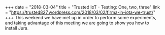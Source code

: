 +++
date = "2018-03-04"
title = "Trusted IoT - Testing: One, two, three"
link = "https://trusted827.wordpress.com/2018/03/02/firma-in-iota-we-trust/"
+++
This weekend we have met up in order to perform some experiments, and taking advantage of this meeting we are going to show you how to install Jura.